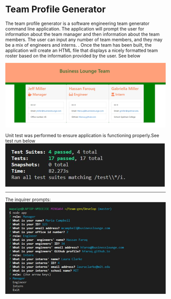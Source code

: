 # Team Profile Generator 

The team profile generator is a software engineering team generator command line application. The application will prompt the user for information about the team manager and then information about the team members. The user can input any number of team members, and they may be a mix of engineers and interns. . Once the team has been built, the application will create an HTML file that displays a nicely formatted team roster based on the information provided by the user. See below 

<img src="Assets\BusinessLounge.jpg">


Unit test was performed to ensure application is functioning properly.See test run below 
<img src="Assets\Test-passed.JPG">
* * *

The inquirer prompts: 
<img src="Assets\teamGen.jpg">